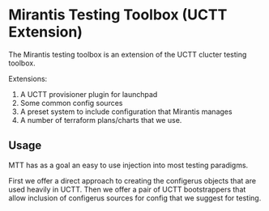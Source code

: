 # Mirantis Testing Toolbox (UCTT Extension)

The Mirantis testing toolbox is an extension of the UCTT clucter testing
toolbox.  

Extensions:
1. A UCTT provisioner plugin for launchpad
2. Some common config sources
3. A preset system to include configuration that Mirantis manages
4. A number of terraform plans/charts that we use.

## Usage

MTT has as a goal an easy to use injection into most testing paradigms.

First we offer a direct approach to creating the configerus objects that are
used heavily in UCTT.
Then we offer a pair of UCTT bootstrappers that allow inclusion of configerus
sources for config that we suggest for testing.
